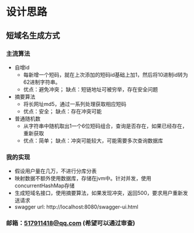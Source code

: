 # 设计思路
## 短域名生成方式
### 主流算法
- 自增id
  - 每新增一个短码，就在上次添加的短码id基础上加1，然后将10进制id转为62进制字符串。
  - 优点：避免冲突； 缺点：短链地址可被穷举，存在安全问题
- 摘要算法
  - 将长网址md5，通过一系列处理获取相应短码
  - 优点：安全； 缺点：存在冲突可能
- 普通随机数
  - 从字符串中随机取出1一个6位短码组合，查询是否存在，如果已经存在，重新获取
  - 优点：简单； 缺点：冲突可能较大，可能需要多次查询数据库
### 我的实现
- 假设用户量在几万，不进行分库分表 
- 映射数据不额外使用数据库，存储在jvm中。针对并发，使用concurrentHashMap存储
- 生成短域名接口，使用摘要算法，如果发现冲突，返回500，要求用户重新发送请求
- swagger url: http://localhost:8080/swagger-ui.html

### 邮箱：517911418@qq.com (希望可以通过审查)